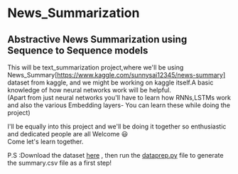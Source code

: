 # News_Summarization
## Abstractive News Summarization using Sequence to Sequence models

This will be text_summarization project,where we'll be using News_Summary[https://www.kaggle.com/sunnysai12345/news-summary] dataset from kaggle, and we might be working on kaggle itself.A basic knowledge of how neural networks work will be helpful.  
(Apart from just neural networks you'll have to learn how RNNs,LSTMs work and also the various Embedding layers- You can learn these while doing the project) 
 

I'll be equally into this project and we'll be doing it together so enthusiastic and dedicated people are all Welcome :smiley:  
Come let's learn together.


P.S :Download the dataset [here](https://www.kaggle.com/sunnysai12345/news-summary) , then run the [dataprep.py](https://github.com/Ankita-Das/News_Summarization/blob/master/dataprep.py) file to generate the summary.csv file as a first step!

